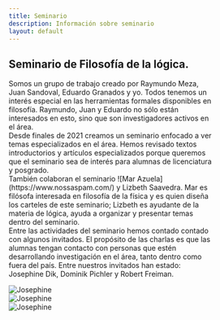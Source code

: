 ```yaml
---
title: Seminario
description: Información sobre seminario
layout: default
---
```


## Seminario de Filosofía de la lógica.

<p>
Somos un grupo de trabajo creado por Raymundo Meza, Juan Sandoval, Eduardo Granados y yo. Todos tenemos un interés especial en las herramientas formales disponibles en filosofía. Raymundo, Juan y Eduardo no sólo están interesados en esto, sino que son investigadores activos en el área.
<br>
Desde finales de 2021 creamos un seminario enfocado a ver temas especializados en el área. Hemos revisado textos introductorios y artículos especializados porque queremos que el seminario sea de interés para alumnas de licenciatura y posgrado. 
<br>
También colaboran el seminario ![Mar Azuela](https://www.nossaspam.com/) y Lizbeth Saavedra. Mar es filósofa interesada en filosofía de la física y es quien diseña los carteles de este seminario; Lizbeth es ayudante de la materia de lógica, ayuda a organizar y presentar temas dentro del seminario.
<br>
Entre las actividades del seminario hemos contado contado con algunos invitados. El propósito de las charlas es que las alumnas tengan contacto con personas que estén desarrollando investigación en el área, tanto dentro como fuera del país. Entre nuestros invitados han estado: Josephine Dik, Dominik Pichler y Robert Freiman.

</p>

<html>
<style>
* {
  box-sizing: border-box;
}

.row {
  display: flex;
}

.column {
  flex: 33.33%;
  padding: 5px;
}
</style>

<div class="row">
 <div class="column">
   <img src="/failosophy/assets/images/SL_JD.png" alt="Josephine" title="Póster Josephine" />
 </div>
 <div class="column">
   <img src="/failosophy/assets/images/SL_DP.png" alt="Josephine" title="Póster Josephine" />
 </div>
 <div class="column">
   <img src="/failosophy/assets/images/SL_RF.png" alt="Josephine" title="Póster Josephine" />
 </div>
</div>
</html>

